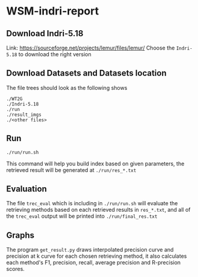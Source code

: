 # WSM-indri-report

## Download Indri-5.18
Link: https://sourceforge.net/projects/lemur/files/lemur/
Choose the `Indri-5.18` to download the right version

## Download Datasets and Datasets location
The file trees should look as the following shows
```
./WT2G
./Indri-5.18
./run
./result_imgs
./<other files>
```

## Run
```
./run/run.sh
```
This command will help you build index based on given parameters, the retrieved result will be generated at `./run/res_*.txt`

## Evaluation
The file `trec_eval` which is including in `./run/run.sh` will evaluate the retrieving methods based on each retrieved results in `res_*.txt`, and all of the `trec_eval` output will be printed into `./run/final_res.txt`

## Graphs
The program `get_result.py` draws interpolated precision curve and precision at k curve for each chosen retrieving method, it also calculates each method's F1, precision, recall, average precision and R-precision scores.
